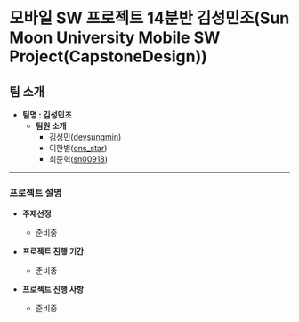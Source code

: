 # 모바일 SW 프로젝트 14분반 김성민조(Sun Moon University Mobile SW Project(CapstoneDesign))
## 팀 소개
- **팀명 : 김성민조**
    - **팀원 소개**
        * 김성민([devsungmin](https://github.com/devsungmin))
        * 이한별([ons_star](https://github.com/po9663))
        * 최준혁([sn00918](https://github.com/sn00918))

---
### 프로젝트 설명 
- **주제선정**
  - 준비중
- **프로젝트 진행 기간**
    - 준비중

- **프로젝트 진행 사항**
    - 준비중